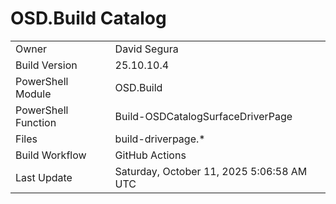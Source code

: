 ﻿# OSD.Build Catalog

| | |
|-|-|
| Owner | David Segura |
| Build Version | 25.10.10.4 |
| PowerShell Module | OSD.Build |
| PowerShell Function | Build-OSDCatalogSurfaceDriverPage |
| Files | build-driverpage.* |
| Build Workflow | GitHub Actions |
| Last Update | Saturday, October 11, 2025 5:06:58 AM UTC |
